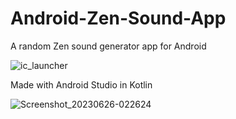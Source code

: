 # Android-Zen-Sound-App
A random Zen sound generator app for Android

![ic_launcher](https://github.com/lexterror/Android-Zen-Sound-App/assets/16135535/330b65dc-78e0-4068-bb17-34119355e7f1)


Made with Android Studio in Kotlin

![Screenshot_20230626-022624](https://github.com/lexterror/Android-Zen-Sound-App/assets/16135535/357dc8dc-8bac-4636-bc99-3e83f1aba91f)
